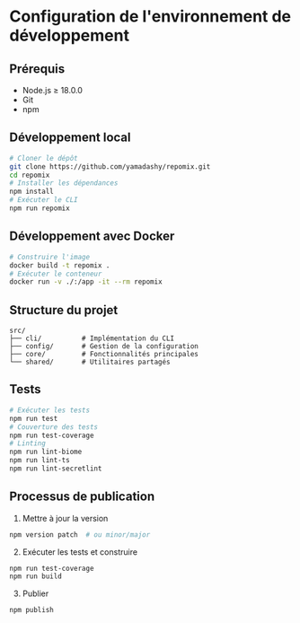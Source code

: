 # Configuration de l'environnement de développement

## Prérequis

- Node.js ≥ 18.0.0
- Git
- npm

## Développement local

```bash
# Cloner le dépôt
git clone https://github.com/yamadashy/repomix.git
cd repomix
# Installer les dépendances
npm install
# Exécuter le CLI
npm run repomix
```

## Développement avec Docker

```bash
# Construire l'image
docker build -t repomix .
# Exécuter le conteneur
docker run -v ./:/app -it --rm repomix
```

## Structure du projet

```
src/
├── cli/          # Implémentation du CLI
├── config/       # Gestion de la configuration
├── core/         # Fonctionnalités principales
└── shared/       # Utilitaires partagés
```

## Tests

```bash
# Exécuter les tests
npm run test
# Couverture des tests
npm run test-coverage
# Linting
npm run lint-biome
npm run lint-ts
npm run lint-secretlint
```

## Processus de publication

1. Mettre à jour la version
```bash
npm version patch  # ou minor/major
```

2. Exécuter les tests et construire
```bash
npm run test-coverage
npm run build
```

3. Publier
```bash
npm publish
```

